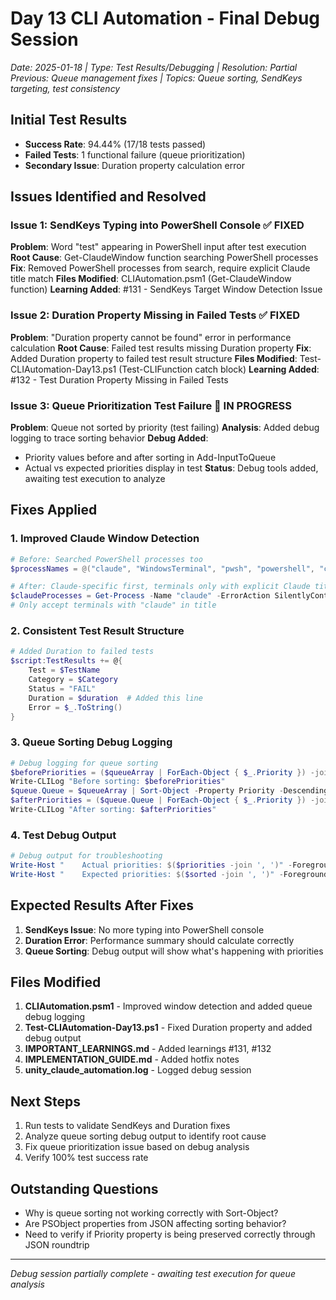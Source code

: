 # Day 13 CLI Automation - Final Debug Session
*Date: 2025-01-18 | Type: Test Results/Debugging | Resolution: Partial*
*Previous: Queue management fixes | Topics: Queue sorting, SendKeys targeting, test consistency*

## Initial Test Results
- **Success Rate**: 94.44% (17/18 tests passed)
- **Failed Tests**: 1 functional failure (queue prioritization)
- **Secondary Issue**: Duration property calculation error

## Issues Identified and Resolved

### Issue 1: SendKeys Typing into PowerShell Console ✅ FIXED
**Problem**: Word "test" appearing in PowerShell input after test execution
**Root Cause**: Get-ClaudeWindow function searching PowerShell processes
**Fix**: Removed PowerShell processes from search, require explicit Claude title match
**Files Modified**: CLIAutomation.psm1 (Get-ClaudeWindow function)
**Learning Added**: #131 - SendKeys Target Window Detection Issue

### Issue 2: Duration Property Missing in Failed Tests ✅ FIXED
**Problem**: "Duration property cannot be found" error in performance calculation
**Root Cause**: Failed test results missing Duration property
**Fix**: Added Duration property to failed test result structure
**Files Modified**: Test-CLIAutomation-Day13.ps1 (Test-CLIFunction catch block)
**Learning Added**: #132 - Test Duration Property Missing in Failed Tests

### Issue 3: Queue Prioritization Test Failure 🔄 IN PROGRESS
**Problem**: Queue not sorted by priority (test failing)
**Analysis**: Added debug logging to trace sorting behavior
**Debug Added**: 
- Priority values before and after sorting in Add-InputToQueue
- Actual vs expected priorities display in test
**Status**: Debug tools added, awaiting test execution to analyze

## Fixes Applied

### 1. Improved Claude Window Detection
```powershell
# Before: Searched PowerShell processes too
$processNames = @("claude", "WindowsTerminal", "pwsh", "powershell", "cmd", "conhost")

# After: Claude-specific first, terminals only with explicit Claude title
$claudeProcesses = Get-Process -Name "claude" -ErrorAction SilentlyContinue
# Only accept terminals with "claude" in title
```

### 2. Consistent Test Result Structure
```powershell
# Added Duration to failed tests
$script:TestResults += @{
    Test = $TestName
    Category = $Category
    Status = "FAIL"
    Duration = $duration  # Added this line
    Error = $_.ToString()
}
```

### 3. Queue Sorting Debug Logging
```powershell
# Debug logging for queue sorting
$beforePriorities = ($queueArray | ForEach-Object { $_.Priority }) -join ', '
Write-CLILog "Before sorting: $beforePriorities"
$queue.Queue = $queueArray | Sort-Object -Property Priority -Descending
$afterPriorities = ($queue.Queue | ForEach-Object { $_.Priority }) -join ', '
Write-CLILog "After sorting: $afterPriorities"
```

### 4. Test Debug Output
```powershell
# Debug output for troubleshooting
Write-Host "    Actual priorities: $($priorities -join ', ')" -ForegroundColor Gray
Write-Host "    Expected priorities: $($sorted -join ', ')" -ForegroundColor Gray
```

## Expected Results After Fixes
1. **SendKeys Issue**: No more typing into PowerShell console
2. **Duration Error**: Performance summary should calculate correctly
3. **Queue Sorting**: Debug output will show what's happening with priorities

## Files Modified
1. **CLIAutomation.psm1** - Improved window detection and added queue debug logging
2. **Test-CLIAutomation-Day13.ps1** - Fixed Duration property and added debug output
3. **IMPORTANT_LEARNINGS.md** - Added learnings #131, #132
4. **IMPLEMENTATION_GUIDE.md** - Added hotfix notes
5. **unity_claude_automation.log** - Logged debug session

## Next Steps
1. Run tests to validate SendKeys and Duration fixes
2. Analyze queue sorting debug output to identify root cause
3. Fix queue prioritization issue based on debug analysis
4. Verify 100% test success rate

## Outstanding Questions
- Why is queue sorting not working correctly with Sort-Object?
- Are PSObject properties from JSON affecting sorting behavior?
- Need to verify if Priority property is being preserved correctly through JSON roundtrip

---
*Debug session partially complete - awaiting test execution for queue analysis*